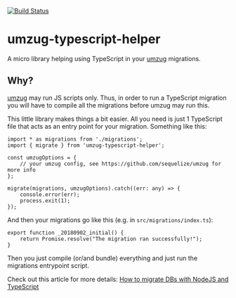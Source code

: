 [![Build Status](https://travis-ci.org/bleshik/umzug-typescript-helper.svg?branch=master)](https://travis-ci.org/bleshik/umzug-typescript-helper)
# umzug-typescript-helper
A micro library helping using TypeScript in your [umzug](https://github.com/sequelize/umzug) migrations.

## Why?
[umzug](https://github.com/sequelize/umzug) may run JS scripts only. Thus, in order to run a TypeScript migration you will have to compile all the migrations before umzug may run this.

This little library makes things a bit easier. All you need is just 1 TypeScript file that acts as an entry point for your migration. Something like this:
```
import * as migrations from './migrations';
import { migrate } from 'umzug-typescript-helper';

const umzugOptions = {
    // your umzug config, see https://github.com/sequelize/umzug for more info
};

migrate(migrations, umzugOptions).catch((err: any) => {
    console.error(err);
    process.exit(1);
});
```

And then your migrations go like this (e.g. in `src/migrations/index.ts`):
```
export function _20180902_initial() {
    return Promise.resolve("The migration ran successfully!");
}
```

Then you just compile (or/and bundle) everything and just run the migrations entrypoint script.

Check out this article for more details: [How to migrate DBs with NodeJS and TypeScript](https://medium.com/@AlexeyBalchunas/how-to-migrate-dbs-with-nodejs-and-typescript-ededc39d7d19)
